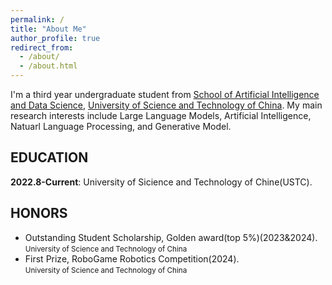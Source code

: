 ```yaml
---
permalink: /
title: "About Me"
author_profile: true
redirect_from: 
  - /about/
  - /about.html
---
```


I'm a third year undergraduate student from [School of Artificial Intelligence and Data Science](https://saids.ustc.edu.cn/main.htm), [University of Science and Technology of China](https://www.ustc.edu.cn/). My main research interests include Large Language Models, Artificial Intelligence, Natuarl Language Processing, and Generative Model.

## EDUCATION
**2022.8-Current**:    University of Sicience and Technology of Chine(USTC).

## HONORS 
 - Outstanding Student Scholarship, Golden award(top 5%)(2023&2024).\
   <small>University of Science and Technology of China</small>
 - First Prize, RoboGame Robotics Competition(2024).\
   <small>University of Science and Technology of China</small>




